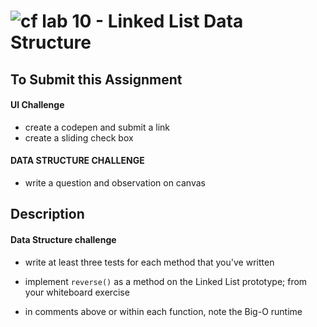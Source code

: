 ![cf](http://i.imgur.com/7v5ASc8.png) lab 10 - Linked List Data Structure
====

## To Submit this Assignment
#### UI Challenge
* create a codepen and submit a link
* create a sliding check box

#### DATA STRUCTURE CHALLENGE
  <!-- * fork this repository done -->
  <!-- * write all of your code in a directory named `lab-` + `<your name>` **e.g.** `lab-duncan` done  -->
  * write a question and observation on canvas

## Description
#### Data Structure challenge
  * write at least three tests for each method that you've written

  <!-- * complete the Linked List data structure by adding a `remove(node)` method done -->

  * implement `reverse()` as a method on the Linked List prototype; from your whiteboard exercise

  * in comments above or within each function, note the Big-O runtime
